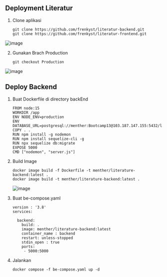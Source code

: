 ## Deployment Literatur

1. Clone aplikasi

       git clone https://github.com/frenkyst/literatur-backend.git
       git clone https://github.com/frenkyst/literatur-frontend.git

![image](https://user-images.githubusercontent.com/40049149/192791872-2e342ae2-1b06-42e4-b8ac-c382808b6bd1.png)

2. Gunakan Brach Production

       git checkout Production

![image](https://user-images.githubusercontent.com/40049149/192795883-222b86fa-0ba7-4696-8d30-d1ed51e6ff55.png)

## Deploy Backend 

1. Buat Dockerfile di directory backEnd

       FROM node:15
       WORKDIR /app
       ENV NODE_ENV=production
       ENV DATABASE_URL=postgresql://menther:Bootcamp13@103.187.147.155:5432/literature
       COPY . .
       RUN npm install -g nodemon
       RUN npm install sequelize-cli -g
       RUN npx sequelize db:migrate
       EXPOSE 5000
       CMD ["nodemon", "server.js"]

2. Build Image

       docker image build -f Dockerfile -t menther/literature-backend:latest .
       docker image build -t menther/literature-backend:latest .

   ![image](https://user-images.githubusercontent.com/40049149/192799355-676819ab-6454-490c-bffc-a9d11e2af313.png)

3. Buat be-compose.yaml

       version : '3.8'
       services:

         backend:
           build: .
           image: menther/literature-backend:latest
           container_name : backend
           restart: unless-stopped
           stdin_open : true
           ports:
            - 5000:5000

4. Jalankan

       docker compose -f be-compose.yaml up -d









































